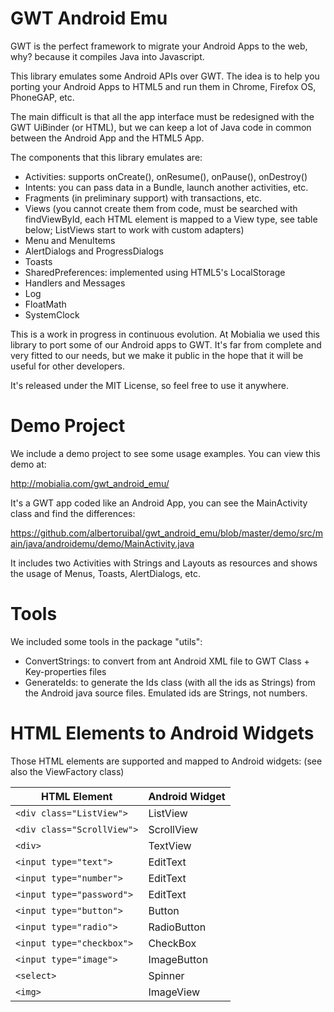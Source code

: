 GWT Android Emu
===============

GWT is the perfect framework to migrate your Android Apps to the web, why? because it compiles Java into Javascript.

This library emulates some Android APIs over GWT. The idea is to help you porting your Android Apps to HTML5 and run them in Chrome, Firefox OS, PhoneGAP, etc.

The main difficult is that all the app interface must be redesigned with the GWT UiBinder (or HTML), but we can keep a lot of Java code in common between the Android App and the HTML5 App.

The components that this library emulates are:

* Activities: supports onCreate(), onResume(), onPause(), onDestroy()
* Intents: you can pass data in a Bundle, launch another activities, etc.
* Fragments (in preliminary support) with transactions, etc.
* Views (you cannot create them from code, must be searched with findViewById, each HTML element is mapped to a View type, see table below; ListViews start to work with custom adapters)
* Menu and MenuItems
* AlertDialogs and ProgressDialogs
* Toasts
* SharedPreferences: implemented using HTML5's LocalStorage
* Handlers and Messages
* Log
* FloatMath
* SystemClock

This is a work in progress in continuous evolution. At Mobialia we used this library to port some of our Android apps to GWT. It's far from complete and very fitted to our needs, but we make it public in the hope that it will be useful for other developers.

It's released under the MIT License, so feel free to use it anywhere.

Demo Project
============

We include a demo project to see some usage examples. You can view this demo at:

http://mobialia.com/gwt_android_emu/

It's a GWT app coded like an Android App, you can see the MainActivity class and find the differences:

https://github.com/albertoruibal/gwt_android_emu/blob/master/demo/src/main/java/androidemu/demo/MainActivity.java

It includes two Activities with Strings and Layouts as resources and shows the usage of Menus, Toasts, AlertDialogs, etc.

Tools
=====

We included some tools in the package "utils":

* ConvertStrings: to convert from ant Android XML file to GWT Class + Key-properties files
* GenerateIds: to generate the Ids class (with all the ids as Strings) from the Android java source files. Emulated ids are Strings, not numbers.

HTML Elements to Android Widgets
================================

Those HTML elements are supported and mapped to Android widgets: (see also the ViewFactory class)

| HTML Element               | Android Widget |
| ---------------------------|----------------|
| `<div class="ListView">`   | ListView       |
| `<div class="ScrollView">` | ScrollView     |
| `<div>`                    | TextView       |
| `<input type="text">`      | EditText       |
| `<input type="number">`    | EditText       |
| `<input type="password">`  | EditText       |
| `<input type="button">`    | Button         |
| `<input type="radio">`     | RadioButton    |
| `<input type="checkbox">`  | CheckBox       |
| `<input type="image">`     | ImageButton    |
| `<select>`                 | Spinner        |
| `<img>`                    | ImageView      |

